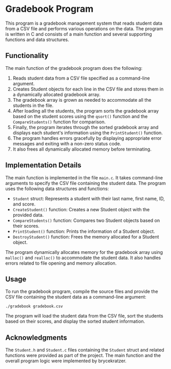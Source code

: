 # Gradebook Program

This program is a gradebook management system that reads student data from a CSV file and performs various operations on the data. The program is written in C and consists of a main function and several supporting functions and data structures.

## Functionality

The main function of the gradebook program does the following:

1. Reads student data from a CSV file specified as a command-line argument.
2. Creates Student objects for each line in the CSV file and stores them in a dynamically allocated gradebook array.
3. The gradebook array is grown as needed to accommodate all the students in the file.
4. After loading all the students, the program sorts the gradebook array based on the student scores using the `qsort()` function and the `CompareStudents()` function for comparison.
5. Finally, the program iterates through the sorted gradebook array and displays each student's information using the `PrintStudent()` function.
6. The program handles errors gracefully by displaying appropriate error messages and exiting with a non-zero status code.
7. It also frees all dynamically allocated memory before terminating.

## Implementation Details

The main function is implemented in the file `main.c`. It takes command-line arguments to specify the CSV file containing the student data. The program uses the following data structures and functions:

- `Student` struct: Represents a student with their last name, first name, ID, and score.
- `CreateStudent()` function: Creates a new Student object with the provided data.
- `CompareStudents()` function: Compares two Student objects based on their scores.
- `PrintStudent()` function: Prints the information of a Student object.
- `DestroyStudent()` function: Frees the memory allocated for a Student object.

The program dynamically allocates memory for the gradebook array using `malloc()` and `realloc()` to accommodate the student data. It also handles errors related to file opening and memory allocation.

## Usage

To run the gradebook program, compile the source files and provide the CSV file containing the student data as a command-line argument:

```
./gradebook gradebook.csv
```

The program will load the student data from the CSV file, sort the students based on their scores, and display the sorted student information.

## Acknowledgments

The `Student.h` and `Student.c` files containing the `Student` struct and related functions were provided as part of the project. The main function and the overall program logic were implemented by brycekratzer.
